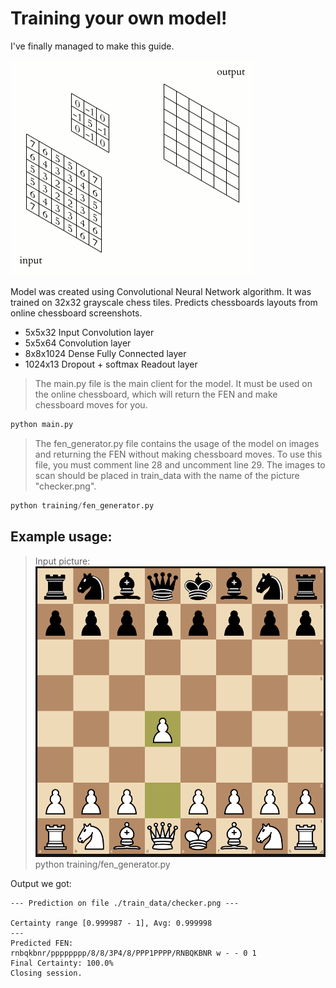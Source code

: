 # **Training your own model!**

I've finally managed to make this guide.

![Example of convolution. Author of gif: Michael Plotke](2D_Convolution_Animation.gif)

Model was created using Convolutional Neural Network algorithm. It was trained on 32x32 grayscale chess tiles. Predicts
chessboards layouts from online chessboard screenshots.

* 5x5x32 Input Convolution layer
* 5x5x64 Convolution layer
* 8x8x1024 Dense Fully Connected layer
* 1024x13 Dropout + softmax Readout layer

> The main.py file is the main client for the model. It must be used on the online chessboard, which will return the FEN 
and make chessboard moves for you.
```python
python main.py
```



> The fen_generator.py file contains the usage of the model on images and returning the FEN without making chessboard 
moves. To use this file, you must comment line 28 and uncomment line 29. The images to scan should be placed in 
train_data with the name of the picture "checker.png".
```python
python training/fen_generator.py
```
## Example usage:
>Input picture:
> ![Input picture](training/train_data/checker.png)
> python training/fen_generator.py

Output we got:
```
--- Prediction on file ./train_data/checker.png ---

Certainty range [0.999987 - 1], Avg: 0.999998
---
Predicted FEN:
rnbqkbnr/pppppppp/8/8/3P4/8/PPP1PPPP/RNBQKBNR w - - 0 1
Final Certainty: 100.0%
Closing session.
```